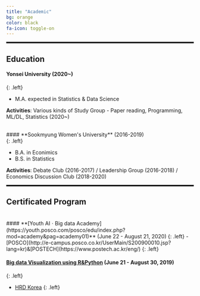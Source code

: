 ```yaml
---
title: "Academic"
bg: orange
color: black
fa-icon: toggle-on
---
```


<hr style="border-top: solid 3px;" />

## Education
#### **Yonsei University** (2020~) <br>
{: .left}

- M.A. expected in Statistics & Data Science 

**Activities**: Various kinds of Study Group - Paper reading, Programming, ML/DL, Statistics (2020~)


<br>
#### **Sookmyung Women's University** (2016-2019) <br>
{: .left}

- B.A. in Econimics 
- B.S. in Statistics 

**Activities**: Debate Club (2016-2017) / Leadership Group (2016-2018) / Economics Discussion Club (2018-2020)<br>

<hr style="border-top: solid 3px;" />


## Certificated Program
<br>
#### **[Youth AIㆍBig data Academy](https://youth.posco.com/posco/edu/index.php?mod=academy&pag=academy01)** (June 22 - August 21, 2020)
{: .left}
- [POSCO](http://e-campus.posco.co.kr/UserMain/S200900010.jsp?lang=kr)&[POSTECH](https://www.postech.ac.kr/eng/) 
{: .left}

#### **[Big data Visualization using R&Python](https://www.multicampus.com/em/enrolment/courseDetai?p_menu=NzUjU1VC&p_gubun=Qw==&corsCd=Q31381)** (June 21 - August 30, 2019)
{: .left}
- [HRD Korea](https://www.hrdkorea.or.kr/) 
{: .left}


